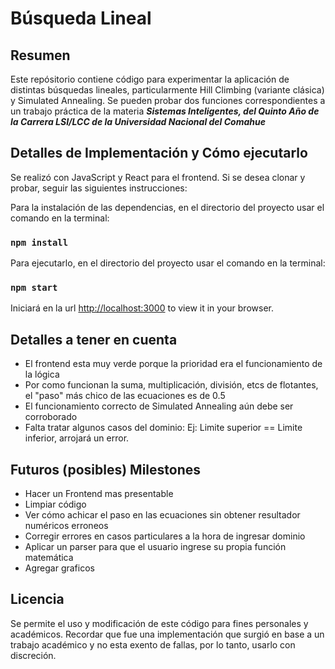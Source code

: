 # Búsqueda Lineal 

## Resumen
Este repósitorio contiene código para experimentar la aplicación de distintas búsquedas lineales, particularmente Hill Climbing (variante clásica) y Simulated Annealing.
Se pueden probar dos funciones correspondientes a un trabajo práctica de la materia _**Sistemas Inteligentes, del Quinto Año de la Carrera LSI/LCC de la Universidad Nacional del Comahue**_


## Detalles de Implementación y Cómo ejecutarlo

Se realizó con JavaScript y React para el frontend.
Si se desea clonar y probar, seguir las siguientes instrucciones:

Para la instalación de las dependencias, en el directorio del proyecto usar el comando en la terminal:

### `npm install`

Para ejecutarlo, en el directorio del proyecto usar el comando en la terminal:

### `npm start`

Iniciará en la url [http://localhost:3000](http://localhost:3000) to view it in your browser.

## Detalles a tener en cuenta

* El frontend esta muy verde porque la prioridad era el funcionamiento de la lógica
* Por como funcionan la suma, multiplicación, división, etcs de flotantes, el "paso" más chico de las ecuaciones es de 0.5
* El funcionamiento correcto de Simulated Annealing aún debe ser corroborado
* Falta tratar algunos casos del dominio: Ej: Limite superior == Limite inferior, arrojará un error.

## Futuros (posibles) Milestones

* Hacer un Frontend mas presentable
* Limpiar código
* Ver cómo achicar el paso en las ecuaciones sin obtener resultador numéricos erroneos
* Corregir errores en casos particulares a la hora de ingresar dominio
* Aplicar un parser para que el usuario ingrese su propia función matemática
* Agregar graficos

## Licencia

Se permite el uso y modificación de este código para fines personales y académicos. 
Recordar que fue una implementación que surgió en base a un trabajo académico y no esta exento de fallas, por lo tanto, usarlo con discreción.